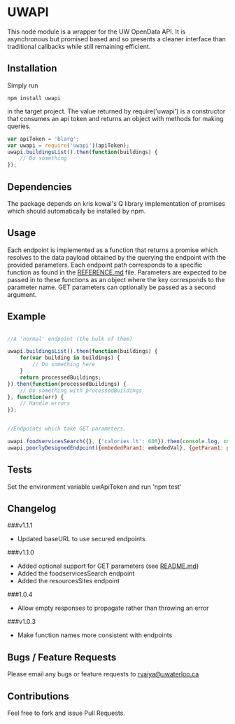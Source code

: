 # UWAPI

This node module is a wrapper for the UW OpenData API. It is asynchronous but
promised based and so presents a cleaner interface than traditional callbacks
while still remaining efficient.

## Installation

Simply run

```
npm install uwapi
```

in the target project. The value returned
by require('uwapi') is a constructor that
consumes an api token and returns an object
with methods for making queries.


```javascript
var apiToken = 'blarg';
var uwapi = require('uwapi')(apiToken);
uwapi.buildingsList().then(function(buildings) {
	// Do something
});
```
## Dependencies

The package depends on kris kowal's Q library implementation of promises
which should automatically be installed by npm.

## Usage

Each endpoint is implemented as a function that returns a promise which resolves
to the data payload obtained by the querying the endpoint with the provided
parameters. Each endpoint path corresponds to a specific function as found in
the [REFERENCE.md](REFERENCE.md) file. Parameters are expected to be passed in to these
functions as an object where the key corresponds to the parameter name.
GET parameters can optionally be passed as a second argument.

## Example

```javascript

//A 'normal' endpoint (the bulk of them)

uwapi.buildingsList().then(function(buildings) {
	for(var building in buildings) {
		// Do something here
	}
	return processedBuildings;
}).then(function(processedBuildings) {
	// Do something with processedBuildings
}, function(err) {
	// Handle errors
});


//Endpoints which take GET parameters.

uwapi.foodservicesSearch({}, {'calories.lt': 600}).then(console.log, console.error);
uwapi.poorlyDesignedEndpoint({embededParam1: embededVal}, {getParam1: getVal}).then(console.log, console.error);

```

## Tests

Set the environment variable uwApiToken and run 'npm test'

## Changelog


###v1.1.1

 - Updated baseURL to use secured endpoints

###v1.1.0

 - Added optional support for GET parameters (see [README.md](README.md))
 - Added the foodservicesSearch endpoint
 - Added the resourcesSites endpoint

###1.0.4

 - Allow empty responses to propagate rather than throwing an error

###v1.0.3

 - Make function names more consistent with endpoints


## Bugs / Feature Requests

Please email any bugs or feature requests to rvaiya@uwaterloo.ca

## Contributions

Feel free to fork and issue Pull Requests.
